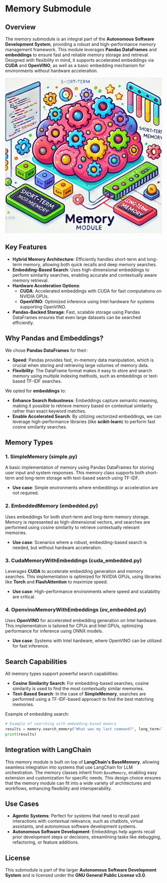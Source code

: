 # Memory Submodule

## Overview

The memory submodule is an integral part of the **Autonomous Software Development System**, providing a robust and high-performance memory management framework. This module leverages **Pandas DataFrames** and **embeddings** to ensure fast and reliable memory storage and retrieval. Designed with flexibility in mind, it supports accelerated embeddings via **CUDA** and **OpenVINO**, as well as a basic embedding mechanism for environments without hardware acceleration.

<img src="memory_image.png" alt="Memory Module Image" width="800">

## Key Features

- **Hybrid Memory Architecture**: Efficiently handles short-term and long-term memory, allowing both quick recalls and deep memory searches.
- **Embedding-Based Search**: Uses high-dimensional embeddings to perform similarity searches, enabling accurate and contextually aware memory retrieval.
- **Hardware Acceleration Options**:
  - **CUDA**: Accelerated embeddings with CUDA for fast computations on NVIDIA GPUs.
  - **OpenVINO**: Optimized inference using Intel hardware for systems supporting OpenVINO.
- **Pandas-Backed Storage**: Fast, scalable storage using Pandas DataFrames ensures that even large datasets can be searched efficiently.

## Why Pandas and Embeddings?

We chose **Pandas DataFrames** for their:
- **Speed**: Pandas provides fast, in-memory data manipulation, which is crucial when storing and retrieving large volumes of memory data.
- **Flexibility**: The DataFrame format makes it easy to store and search memory using multiple indexing methods, such as embeddings or text-based TF-IDF searches.

We opted for **embeddings** to:
- **Enhance Search Robustness**: Embeddings capture semantic meaning, making it possible to retrieve memory based on contextual similarity rather than exact keyword matches.
- **Enable Accelerated Search**: By utilizing vectorized embeddings, we can leverage high-performance libraries (like **scikit-learn**) to perform fast cosine similarity searches.

## Memory Types

### 1. **SimpleMemory (simple.py)**

A basic implementation of memory using Pandas DataFrames for storing user input and system responses. This memory class supports both short-term and long-term storage with text-based search using TF-IDF.

- **Use case**: Simple environments where embeddings or acceleration are not required.

### 2. **EmbeddedMemory (embedded.py)**

Uses embeddings for both short-term and long-term memory storage. Memory is represented as high-dimensional vectors, and searches are performed using cosine similarity to retrieve contextually relevant memories.

- **Use case**: Scenarios where a robust, embedding-based search is needed, but without hardware acceleration.

### 3. **CudaMemoryWithEmbeddings (cuda_embedded.py)**

Leverages **CUDA** to accelerate embedding generation and memory searches. This implementation is optimized for NVIDIA GPUs, using libraries like **Torch** and **FlashAttention** to maximize speed.

- **Use case**: High-performance environments where speed and scalability are critical.

### 4. **OpenvinoMemoryWithEmbeddings (ov_embedded.py)**

Uses **OpenVINO** for accelerated embedding generation on Intel hardware. This implementation is tailored for CPUs and Intel GPUs, optimizing performance for inference using ONNX models.

- **Use case**: Systems with Intel hardware, where OpenVINO can be utilized for fast inference.

## Search Capabilities

All memory types support powerful search capabilities:
- **Cosine Similarity Search**: For embedding-based searches, cosine similarity is used to find the most contextually similar memories.
- **Text-Based Search**: In the case of **SimpleMemory**, searches are performed using a TF-IDF-based approach to find the best matching memories.

Example of embedding search:

```python
# Example of searching with embedding-based memory
results = memory.search_memory("What was my last command?", long_term=True, top_n=5)
print(results)
```

## Integration with LangChain

This memory module is built on top of **LangChain's BaseMemory**, allowing seamless integration into systems that use LangChain for LLM orchestration. The memory classes inherit from `BaseMemory`, enabling easy extension and customization for specific needs. This design choice ensures that the memory module can fit into a wide variety of architectures and workflows, enhancing flexibility and interoperability.

## Use Cases

- **Agentic Systems**: Perfect for systems that need to recall past interactions with contextual relevance, such as chatbots, virtual assistants, and autonomous software development systems.
- **Autonomous Software Development**: Embeddings help agents recall prior development steps or decisions, streamlining tasks like debugging, refactoring, or feature additions.

## License

This submodule is part of the larger **Autonomous Software Development System** and is licensed under the **GNU General Public License v3.0**.
